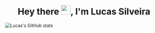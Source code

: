
<h1 align="center">Hey there <img src="https://raw.githubusercontent.com/kaueMarques/kaueMarques/master/hi.gif" width="30px">, I'm Lucas Silveira</h1>

![Lucas's GitHub stats](https://github-readme-stats.vercel.app/api?username=LucSilveira&show_icons=true&theme=onedark)
